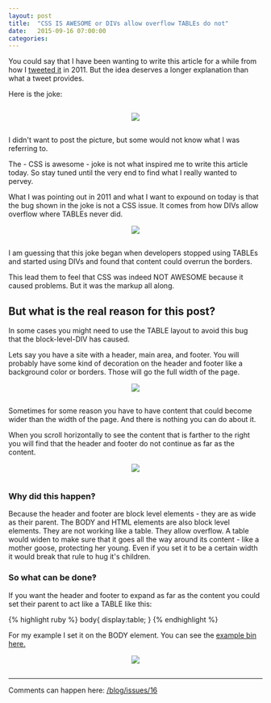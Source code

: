 ```yaml
---
layout: post
title:  "CSS IS AWESOME or DIVs allow overflow TABLEs do not"
date:   2015-09-16 07:00:00
categories:
---
```


You could say that I have been wanting to write this article for a while from how I [tweeted it](https://twitter.com/getsetbro/status/120936678981509120) in 2011. But the idea deserves a longer explanation than what a tweet provides.

Here is the joke:

<a href="http://getsetbro.com/images/divsallowoverflow/cssisawesome.png" style="display:block;text-align:center;padding:15px;">
  <img src="http://getsetbro.com/images/divsallowoverflow/cssisawesome.png"/>
</a>

I didn't want to post the picture, but some would not know what I was referring to.

The - CSS is awesome - joke is not what inspired me to write this article today. So stay tuned until the very end to find what I really wanted to pervey.

What I was pointing out in 2011 and what I want to expound on today is that the bug shown in the joke is not a CSS issue. It comes from how DIVs allow overflow where TABLEs never did.
<a href="http://getsetbro.com/images/divsallowoverflow/cssisawesomerin3d.png" style="display:block;text-align:center;padding:15px;">
  <img src="http://getsetbro.com/images/divsallowoverflow/cssisawesomerin3d.png"/>
</a>

I am guessing that this joke began when developers stopped using TABLEs and started using DIVs and found that content could overrun the borders.

This lead them to feel that CSS was indeed NOT AWESOME because it caused problems. But it was the markup all along.

## But what is the real reason for this post?

In some cases you might need to use the TABLE layout to avoid this bug that the block-level-DIV has caused.

Lets say you have a site with a header, main area, and footer. You will probably have some kind of decoration on the header and footer like a background color or borders. Those will go the full width of the page.
<a href="http://getsetbro.com/images/divsallowoverflow/divlayout1.png" style="display:block;text-align:center;padding:15px;">
  <img src="http://getsetbro.com/images/divsallowoverflow/divlayout1.png"/>
</a>

Sometimes for some reason you have to have content that could become wider than the width of the page. And there is nothing you can do about it.

When you scroll horizontally to see the content that is farther to the right you will find that the header and footer do not continue as far as the content.
<a href="http://getsetbro.com/images/divsallowoverflow/divlayout2.png" style="display:block;text-align:center;padding:15px;">
  <img src="http://getsetbro.com/images/divsallowoverflow/divlayout2.png"/>
</a>

### Why did this happen‽

Because the header and footer are block level elements - they are as wide as their parent. The BODY and HTML elements are also block level elements. They are not working like a table. They allow overflow. A table would widen to make sure that it goes all the way around its content - like a mother goose, protecting her young. Even if you set it to be a certain width it would break that rule to hug it's children.

### So what can be done‽

If you want the header and footer to expand as far as the content you could set their parent to act like a TABLE like this:

{% highlight ruby %}
body{
  display:table;
}
{% endhighlight %}

For my example I set it on the BODY element. You can see the [example bin here.](http://jsbin.com/muyowa/edit?html,css,output)
<a href="http://getsetbro.com/images/divsallowoverflow/cssisawesomewithscroll.png" style="display:block;text-align:center;padding:15px;">
  <img src="http://getsetbro.com/images/divsallowoverflow/cssisawesomewithscroll.png"/>
</a>

---

Comments can happen here: [/blog/issues/16](https://github.com/getsetbro/blog/issues/16)
